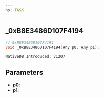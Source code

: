 ```yaml
---
ns: TASK
---
```

## _0xB8E3486D107F4194

```c
// 0xB8E3486D107F4194
void _0xB8E3486D107F4194(Any p0, Any p1);
```

```
NativeDB Introduced: v1207
```

## Parameters
* **p0**:
* **p1**:
